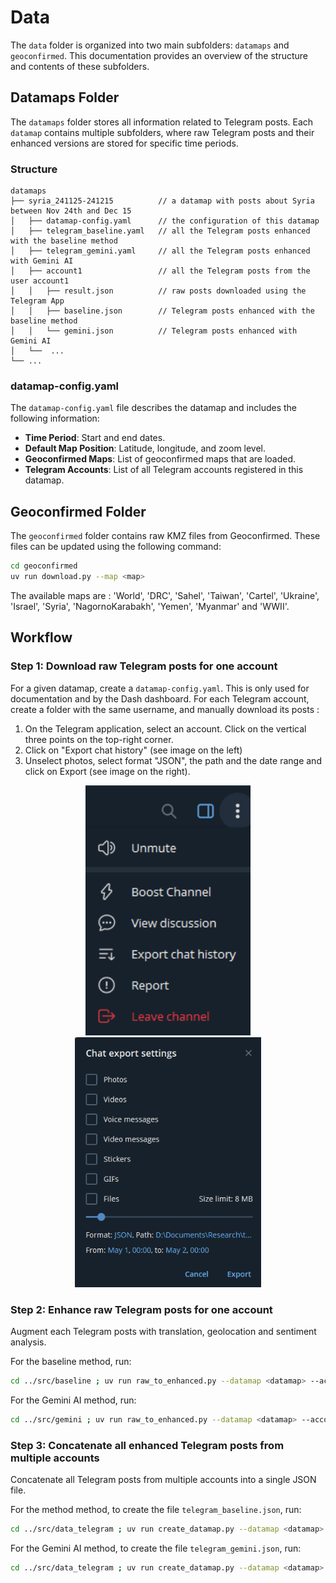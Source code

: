 # Data

The `data` folder is organized into two main subfolders: `datamaps` and `geoconfirmed`. This documentation provides an overview of the structure and contents of these subfolders.

## Datamaps Folder

The `datamaps` folder stores all information related to Telegram posts. Each `datamap` contains multiple subfolders, where raw Telegram posts and their enhanced versions are stored for specific time periods.

### Structure

```plaintext
datamaps
├── syria_241125-241215          // a datamap with posts about Syria between Nov 24th and Dec 15
│   ├── datamap-config.yaml      // the configuration of this datamap
│   ├── telegram_baseline.yaml   // all the Telegram posts enhanced with the baseline method
│   ├── telegram_gemini.yaml     // all the Telegram posts enhanced with Gemini AI
│   ├── account1                 // all the Telegram posts from the user account1
│   │   ├── result.json          // raw posts downloaded using the Telegram App
│   │   ├── baseline.json        // Telegram posts enhanced with the baseline method
│   │   └── gemini.json          // Telegram posts enhanced with Gemini AI
│   └──  ...
└── ...
```

### datamap-config.yaml

The `datamap-config.yaml` file describes the datamap and includes the following information:

- **Time Period**: Start and end dates.
- **Default Map Position**: Latitude, longitude, and zoom level.
- **Geoconfirmed Maps**: List of geoconfirmed maps that are loaded.
- **Telegram Accounts**: List of all Telegram accounts registered in this datamap.

## Geoconfirmed Folder

The `geoconfirmed` folder contains raw KMZ files from Geoconfirmed. These files can be updated using the following command:

```sh
cd geoconfirmed
uv run download.py --map <map>
```

The available maps are : 'World', 'DRC', 'Sahel', 'Taiwan', 'Cartel', 'Ukraine', 'Israel', 'Syria', 'NagornoKarabakh', 'Yemen', 'Myanmar' and 'WWII'.

## Workflow

### Step 1: Download raw Telegram posts for one account

For a given datamap, create a `datamap-config.yaml`. This is only used for documentation and by the Dash dashboard.
For each Telegram account, create a folder with the same username, and manually download its posts : 

1. On the Telegram application, select an account. Click on the vertical three points on the top-right corner.
2. Click on "Export chat history" (see image on the left)
3. Unselect photos, select format "JSON", the path and the date range and click on Export (see image on the right).
   
<p align="center">
    <img src="../assets/telegram1.png" alt="Telegram Application" height="400" hspace="20"/>
    <img src="../assets/telegram2.png" alt="Telegram Application" height="400" hspace="20"/>
</p>

### Step 2: Enhance raw Telegram posts for one account

Augment each Telegram posts with translation, geolocation and sentiment analysis.

For the baseline method, run:
```sh
cd ../src/baseline ; uv run raw_to_enhanced.py --datamap <datamap> --account <account>
```

For the Gemini AI method, run:
```sh
cd ../src/gemini ; uv run raw_to_enhanced.py --datamap <datamap> --account <account>
```

### Step 3: Concatenate all enhanced Telegram posts from multiple accounts

Concatenate all Telegram posts from multiple accounts into a single JSON file.

For the method method, to create the file `telegram_baseline.json`, run:
```sh
cd ../src/data_telegram ; uv run create_datamap.py --datamap <datamap> --method baseline
```

For the Gemini AI method, to create the file `telegram_gemini.json`, run:
```sh
cd ../src/data_telegram ; uv run create_datamap.py --datamap <datamap> --method gemini
```
